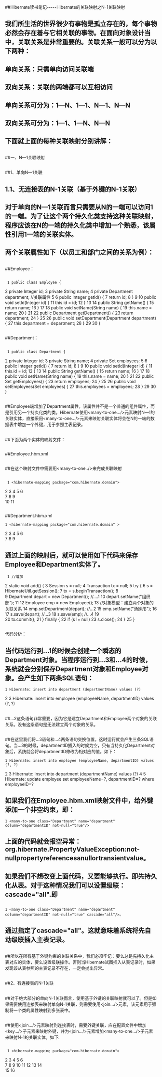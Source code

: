 ##Hibernate读书笔记-----Hibernate的关联映射之N-1关联映射

##
## 我们所生活的世界很少有事物是孤立存在的，每个事物必然会存在着与它相关联的事物。在面向对象设计当中，关联关系是非常重要的。关联关系一般可以分为以下两种：

##
## 单向关系：只需单向访问关联端

##
## 双向关系：关联的两端都可以互相访问

##
## 单向关系可分为：1—N、1—1、N—1、N—N

##
## 双向关系可分为：1—1、1—N、N—N

##
## 下面就上面的每种关联映射分别讲解：

##
##一、N—1关联映射

##
##1、单向N—1关联

##
## 1.1、无连接表的N-1关联（基于外键的N-1关联）

##
## 对于单向的N—1关联而言只需要从N的一端可以访问1的一端。为了让这个两个持久化类支持这种关联映射，程序应该在N的一端的持久化类中增加一个熟悉，该属性引用1一端的关联实体。

##
## 两个关联属性如下（以员工和部门之间的关系为例）：

##
##Employee：

##
##	 1 public class Employee { 2     private Integer id; 3     private String name; 4     private Department department;    //关联属性 5  6     public Integer getId() { 7         return id; 8     	} 9 10     public void setId(Integer id) {11         this.id = id;12     	}13 14     public String getName() {15         return name;16     	}17 18     public void setName(String name) {19         this.name = name;20     	}21 22     public Department getDepartment() {23         return department;24     	}25 26     public void setDepartment(Department department) {27         this.department = department;28     	}29 30 	}

##
##

##
##

##
##Department：

##
##	 1 public class Department { 2     private Integer id; 3     private String name; 4     private Set<Employee> employees; 5  6     public Integer getId() { 7         return id; 8     	} 9 10     public void setId(Integer id) {11         this.id = id;12     	}13 14     public String getName() {15         return name;16     	}17 18     public void setName(String name) {19         this.name = name;20     	}21 22     public Set<Employee> getEmployees() {23         return employees;24     	}25 26     public void setEmployees(Set<Employee> employees) {27         this.employees = employees;28     	}29 30 	}

##
##

##
##

##
##Employee端增加了Department属性，该属性并不是一个普通的组件属性，而是引用另一个持久化类的类。Hibernate使用<many-to-one.../>元素映射N—1的关联实体，直接采用<many-to-one.../>元素来映射关联实体将会在N的一端的数据表中增加一个外键，用于参照主表记录。

##
##下面为两个实体的映射文件：

##
##Employee.hbm.xml

##
##在这个映射文件中需要用<many-to-one../>来完成关联映射

##
##	 1 <hibernate-mapping package="com.hibernate.domain"> 2     <class name="Employee" table="employee"> 3         <id name="id" column="employeeID"> 4             <generator class="native" /> 5         </id> 6          7         <property name="name" column="employeeName" /> 8         <!-- 用于映射N-1关联实体，指定关联实体类为 :Department,指定外键为：departmentID--> 9         <many-to-one class="Department" name="department" column="departmentID" not-null="true"    cascade="all"/>    10     </class>11 </hibernate-mapping>

##
##

##
##

##
##Department.hbm.xml	1 <hibernate-mapping package="com.hibernate.domain" >2     <class name="Department" table="department">3         <id name="id" column="departmentID">4             <generator class="native" />5         </id>6         7         <property name="name" column="departmentName" />8     </class>9 </hibernate-mapping>

##
##

##
## 通过上面的映射后，就可以使用如下代码来保存Employee和Department实体了。	 1 //增加 2     static void add() { 3         Session s = null; 4         Transaction tx = null; 5         try { 6             s = HibernateUtil.getSession(); 7             tx = s.beginTransaction(); 8              9             Department depart = new Department();           //....110             depart.setName("组织部");11 12             Employee emp = new Employee();13             //对象模型：建立两个对象的关联关系14             emp.setDepartment(depart);                     //...2 15             emp.setName("汤妹彤");16             17             s.save(depart);                               //...318             s.save(emp);                                  //...419     20             tx.commit();21         	} finally {22             if (s != null)23                 s.close();24         	}25     	}

##
##代码分析：

##
## 当代码运行到...1的时候会创建一个瞬态的Department对象。当程序运行到...3和...4的时候，系统就会分别保存Department对象和Employee对象。会产生如下两条SQL语句：	1 Hibernate: insert into department (departmentName) values (?)2 3 Hibernate: insert into employee (employeeName, departmentID) values (?, ?)

##
##

##
##...2这条语句非常重要，因为它是建立Department和Employee两个对象的关联关系。没有这条语句是无法建立两个对象的关系。

##
##在这里我们将...3语句和...4两条语句交换位置。这时运行就会产生三条SQL语句。当...3的时候，departmentID插入的时候为空，只有当持久化Department对象后，系统就会将departmentID修改为相对应的值。如下：	1 Hibernate: insert into employee (employeeName, departmentID) values (?, ?)2 3 Hibernate: insert into department (departmentName) values (?)4 5 Hibernate: update employee set employeeName=?, departmentID=? where employeeID=?

##
## 如果我们在Employee.hbm.xml映射文件中，给外键添加一个非空约束，即：	1 <many-to-one class="Department" name="department" column="departmentID" not-null="true"/>

##
##

##
## 上面的代码就会报空异常：org.hibernate.PropertyValueException:not-nullpropertyreferencesanullortransientvalue。

##
## 如果我们不想改变上面代码，又要能够执行。即先持久化从表。对于这种情况我们可以设置级联：cascade="all".即

##
##	1 <many-to-one class="Department" name="department" column="departmentID" not-null="true" cascade="all"/>。

##
##

##
##

##
## 通过指定了cascade="all"。这就意味着系统将先自动级联插入主表记录。

##
##所以在所有基于外键约束的关联关系中，我们必须牢记：要么总是先持久化主表对应的实体，要么设置级联操作。否则当Hibernate试图插入从表记录时，如果发现该从表参照的主表记录不存在，一定会抛出异常。

##
##

##
##2、有连接表的N-1关联

##
##对于绝大部分的单向N-1关联而言，使用基于外键的关联映射就可以了。但是如果需要使用连接表来映射单向N-1关联，则需要使用<join.../>元素，该元素用于强制将一个类的属性映射到多张表中。

##
##使用<join.../>元素映射到连接表时，需要外键关联，应在配置文件中增加<key.../>子元素来映射外键，并为<join.../>元素增加<many-to-one.../>子元素来映射N-1的关联实体。如下:

##
##	 1 <hibernate-mapping package="com.hibernate.domain"> 2     <class name="Employee" table="employee"> 3         <id name="id" column="employeeID"> 4             <generator class="native" /> 5         </id> 6          7         <property name="name" column="employeeName" /> 8         <!-- 使用join元素强制使用连接表 --> 9         <join table="employee_department">10             <!-- 映射连接表中参照本表主键的外键列 -->11             <key column="employeeID" />12             <!-- 映射连接表参照关联实体的外键列 -->13             <many-to-one name="department" class="Department" column="departmentID" />14         </join>    15     </class>16 </hibernate-mapping>

##
##

##
##

##
##